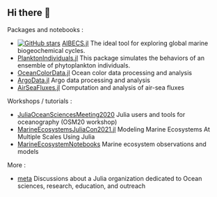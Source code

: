 ## Hi there 👋

Packages and notebooks :

- [![GitHub stars](https://badgen.net/github/stars/JuliaOcean/AIBECS.jl)](https://GitHub.com/JuliaOcean/AIBECS.jl/stargazers/) [AIBECS.jl](https://github.com/JuliaOcean/AIBECS.jl) The ideal tool for exploring global marine biogeochemical cycles.
- [PlanktonIndividuals.jl](https://github.com/JuliaOcean/PlanktonIndividuals.jl) This package simulates the behaviors of an ensemble of phytoplankton individuals.
- [OceanColorData.jl](https://github.com/JuliaOcean/OceanColorData.jl) Ocean color data processing and analysis
- [ArgoData.jl](https://github.com/JuliaOcean/ArgoData.jl) Argo data processing and analysis
- [AirSeaFluxes.jl](https://github.com/JuliaOcean/AirSeaFluxes.jl) Computation and analysis of air-sea fluxes

Workshops / tutorials :

- [JuliaOceanSciencesMeeting2020](https://github.com/JuliaOcean/JuliaOceanSciencesMeeting2020) Julia users and tools for oceanography (OSM20 workshop)
- [MarineEcosystemsJuliaCon2021.jl](https://github.com/JuliaOcean/MarineEcosystemsJuliaCon2021.jl) Modeling Marine Ecosystems At Multiple Scales Using Julia
- [MarineEcosystemNotebooks](https://github.com/JuliaOcean/MarineEcosystemNotebooks) Marine ecosystem observations and models

More : 

- [meta](https://github.com/JuliaOcean/meta) Discussions about a Julia organization dedicated to Ocean sciences, research, education, and outreach

<!--

**Here are some ideas to get you started:**

🙋‍♀️ A short introduction - what is your organization all about?
🌈 Contribution guidelines - how can the community get involved?
👩‍💻 Useful resources - where can the community find your docs? Is there anything else the community should know?
🍿 Fun facts - what does your team eat for breakfast?
🧙 Remember, you can do mighty things with the power of [Markdown](https://docs.github.com/github/writing-on-github/getting-started-with-writing-and-formatting-on-github/basic-writing-and-formatting-syntax)
-->
